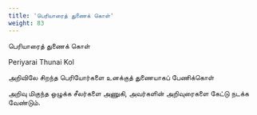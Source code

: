 ```yaml
---
title: 'பெரியாரைத் துணைக் கொள்'
weight: 83
---
```

 

பெரியாரைத் துணைக் கொள்

Periyarai Thunai Kol

அறிவிலே சிறந்த பெரியோர்களை உனக்குத் துணையாகப் பேணிக்கொள்  

அறிவு மிகுந்த ஒழுக்க சீலர்களை அணுகி, அவர்களின் அறிவுரைகளை கேட்டு நடக்க வேண்டும்.